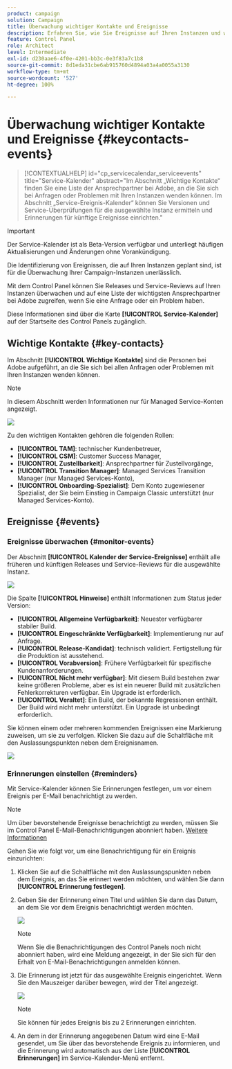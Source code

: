 ```yaml
---
product: campaign
solution: Campaign
title: Überwachung wichtiger Kontakte und Ereignisse
description: Erfahren Sie, wie Sie Ereignisse auf Ihren Instanzen und wichtige Ansprechpartner bei Adobe finden können.
feature: Control Panel
role: Architect
level: Intermediate
exl-id: d230aae6-4f0e-4201-bb3c-0e3f83a7c1b8
source-git-commit: 8d1eda31cbe6ab915760d4894a03a4a0055a3130
workflow-type: tm+mt
source-wordcount: '527'
ht-degree: 100%

---
```


# Überwachung wichtiger Kontakte und Ereignisse {#keycontacts-events}

>[!CONTEXTUALHELP]
>id="cp_servicecalendar_serviceevents"
>title="Service-Kalender"
>abstract="Im Abschnitt „Wichtige Kontakte“ finden Sie eine Liste der Ansprechpartner bei Adobe, an die Sie sich bei Anfragen oder Problemen mit Ihren Instanzen wenden können. Im Abschnitt „Service-Ereignis-Kalender“ können Sie Versionen und Service-Überprüfungen für die ausgewählte Instanz ermitteln und Erinnerungen für künftige Ereignisse einrichten."

>[!IMPORTANT]
>
>Der Service-Kalender ist als Beta-Version verfügbar und unterliegt häufigen Aktualisierungen und Änderungen ohne Vorankündigung.

Die Identifizierung von Ereignissen, die auf Ihren Instanzen geplant sind, ist für die Überwachung Ihrer Campaign-Instanzen unerlässlich.

Mit dem Control Panel können Sie Releases und Service-Reviews auf Ihren Instanzen überwachen und auf eine Liste der wichtigsten Ansprechpartner bei Adobe zugreifen, wenn Sie eine Anfrage oder ein Problem haben.

Diese Informationen sind über die Karte **[!UICONTROL Service-Kalender]** auf der Startseite des Control Panels zugänglich.

## Wichtige Kontakte {#key-contacts}

Im Abschnitt **[!UICONTROL Wichtige Kontakte]** sind die Personen bei Adobe aufgeführt, an die Sie sich bei allen Anfragen oder Problemen mit Ihren Instanzen wenden können.

>[!NOTE]
>
>In diesem Abschnitt werden Informationen nur für Managed Service-Konten angezeigt.

![](assets/service-events-contacts.png)

Zu den wichtigen Kontakten gehören die folgenden Rollen:

* **[!UICONTROL TAM]**: technischer Kundenbetreuer,
* **[!UICONTROL CSM]**: Customer Success Manager,
* **[!UICONTROL Zustellbarkeit]**: Ansprechpartner für Zustellvorgänge,
* **[!UICONTROL Transition Manager]**: Managed Services Transition Manager (nur Managed Services-Konto),
* **[!UICONTROL Onboarding-Spezialist]**: Dem Konto zugewiesener Spezialist, der Sie beim Einstieg in Campaign Classic unterstützt (nur Managed Services-Konto).

## Ereignisse {#events}

### Ereignisse überwachen {#monitor-events}

Der Abschnitt **[!UICONTROL Kalender der Service-Ereignisse]** enthält alle früheren und künftigen Releases und Service-Reviews für die ausgewählte Instanz.

![](assets/service-events-calendar.png)

Die Spalte **[!UICONTROL Hinweise]** enthält Informationen zum Status jeder Version:

* **[!UICONTROL Allgemeine Verfügbarkeit]**: Neuester verfügbarer stabiler Build.
* **[!UICONTROL Eingeschränkte Verfügbarkeit]**: Implementierung nur auf Anfrage.
* **[!UICONTROL Release-Kandidat]**: technisch validiert. Fertigstellung für die Produktion ist ausstehend.
* **[!UICONTROL Vorabversion]**: Frühere Verfügbarkeit für spezifische Kundenanforderungen.
* **[!UICONTROL Nicht mehr verfügbar]**: Mit diesem Build bestehen zwar keine größeren Probleme, aber es ist ein neuerer Build mit zusätzlichen Fehlerkorrekturen verfügbar. Ein Upgrade ist erforderlich.
* **[!UICONTROL Veraltet]**: Ein Build, der bekannte Regressionen enthält.
Der Build wird nicht mehr unterstützt. Ein Upgrade ist unbedingt erforderlich.

Sie können einem oder mehreren kommenden Ereignissen eine Markierung zuweisen, um sie zu verfolgen. Klicken Sie dazu auf die Schaltfläche mit den Auslassungspunkten neben dem Ereignisnamen.

![](assets/service-events-flag.png)

### Erinnerungen einstellen {#reminders}

Mit Service-Kalender können Sie Erinnerungen festlegen, um vor einem Ereignis per E-Mail benachrichtigt zu werden.

>[!NOTE]
>
>Um über bevorstehende Ereignisse benachrichtigt zu werden, müssen Sie im Control Panel E-Mail-Benachrichtigungen abonniert haben. [Weitere Informationen](../performance-monitoring/using/email-alerting.md)

Gehen Sie wie folgt vor, um eine Benachrichtigung für ein Ereignis einzurichten:

1. Klicken Sie auf die Schaltfläche mit den Auslassungspunkten neben dem Ereignis, an das Sie erinnert werden möchten, und wählen Sie dann **[!UICONTROL Erinnerung festlegen]**.

1. Geben Sie der Erinnerung einen Titel und wählen Sie dann das Datum, an dem Sie vor dem Ereignis benachrichtigt werden möchten.

   ![](assets/service-events-set-reminder.png)

   >[!NOTE]
   >
   >Wenn Sie die Benachrichtigungen des Control Panels noch nicht abonniert haben, wird eine Meldung angezeigt, in der Sie sich für den Erhalt von E-Mail-Benachrichtigungen anmelden können.

1. Die Erinnerung ist jetzt für das ausgewählte Ereignis eingerichtet. Wenn Sie den Mauszeiger darüber bewegen, wird der Titel angezeigt.

   ![](assets/service-events-reminder.png)

   >[!NOTE]
   >
   >Sie können für jedes Ereignis bis zu 2 Erinnerungen einrichten.

1. An dem in der Erinnerung angegebenen Datum wird eine E-Mail gesendet, um Sie über das bevorstehende Ereignis zu informieren, und die Erinnerung wird automatisch aus der Liste **[!UICONTROL Erinnerungen]** im Service-Kalender-Menü entfernt.
